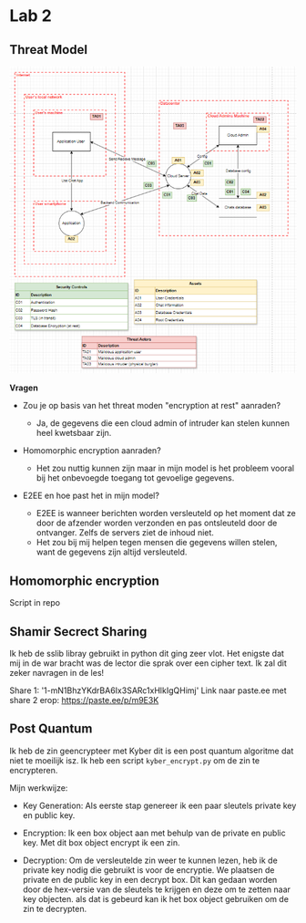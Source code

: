 # Lab 2

## Threat Model
![Threat-model](image-1.png)

**Vragen**
- Zou je op basis van het threat moden "encryption at rest" aanraden?
    - Ja, de gegevens die een cloud admin of intruder kan stelen kunnen heel kwetsbaar zijn.

- Homomorphic encryption aanraden? 
    - Het zou nuttig kunnen zijn maar in mijn model is het probleem vooral bij het onbevoegde toegang tot gevoelige gegevens.

- E2EE en hoe past het in mijn model?
    - E2EE is wanneer berichten worden versleuteld op het moment dat ze door de afzender worden verzonden en pas ontsleuteld door de ontvanger. Zelfs de servers ziet de inhoud niet.
    - Het zou bij mij helpen tegen mensen die gegevens willen stelen, want de gegevens zijn altijd versleuteld.


## Homomorphic encryption
Script in repo

## Shamir Secrect Sharing
Ik heb de sslib libray gebruikt in python dit ging zeer vlot. Het enigste dat mij in de war bracht was de lector die sprak over een cipher text. Ik zal dit zeker navragen in de les!

Share 1: '1-mN1BhzYKdrBA6Ix3SARc1xHlkIgQHimj'
Link naar paste.ee met share 2 erop: https://paste.ee/p/m9E3K

## Post Quantum
Ik heb de zin geencrypteer met Kyber dit is een post quantum algoritme dat niet te moeilijk isz. Ik heb een script ```kyber_encrypt.py``` om de zin te encrypteren. 

Mijn werkwijze:

- Key Generation: Als eerste stap genereer ik een paar sleutels private key en public key.

- Encryption: Ik een box object aan met behulp van de private en public key. Met dit box object encrypt ik een zin.

- Decryption: Om de versleutelde zin weer te kunnen lezen, heb ik de private key nodig die gebruikt is voor de encryptie. We plaatsen de private en de public key in een decrypt box. Dit kan gedaan worden door de hex-versie van de sleutels te krijgen en deze om te zetten naar key objecten. als dat is gebeurd kan ik het box object gebruiken om de zin te decrypten.

